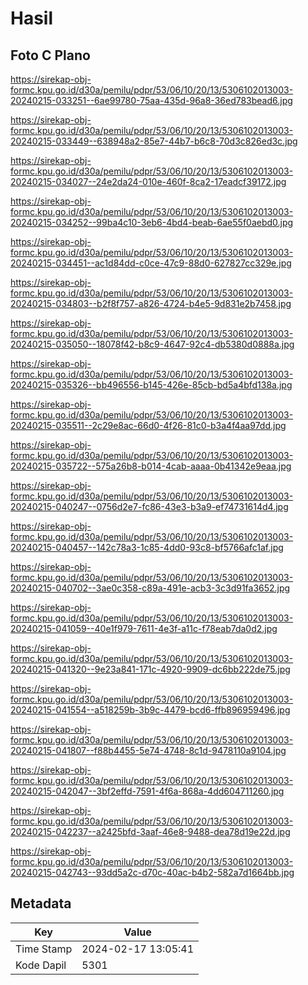 # Hasil

## Foto C Plano

https://sirekap-obj-formc.kpu.go.id/d30a/pemilu/pdpr/53/06/10/20/13/5306102013003-20240215-033251--6ae99780-75aa-435d-96a8-36ed783bead6.jpg

https://sirekap-obj-formc.kpu.go.id/d30a/pemilu/pdpr/53/06/10/20/13/5306102013003-20240215-033449--638948a2-85e7-44b7-b6c8-70d3c826ed3c.jpg

https://sirekap-obj-formc.kpu.go.id/d30a/pemilu/pdpr/53/06/10/20/13/5306102013003-20240215-034027--24e2da24-010e-460f-8ca2-17eadcf39172.jpg

https://sirekap-obj-formc.kpu.go.id/d30a/pemilu/pdpr/53/06/10/20/13/5306102013003-20240215-034252--99ba4c10-3eb6-4bd4-beab-6ae55f0aebd0.jpg

https://sirekap-obj-formc.kpu.go.id/d30a/pemilu/pdpr/53/06/10/20/13/5306102013003-20240215-034451--ac1d84dd-c0ce-47c9-88d0-627827cc329e.jpg

https://sirekap-obj-formc.kpu.go.id/d30a/pemilu/pdpr/53/06/10/20/13/5306102013003-20240215-034803--b2f8f757-a826-4724-b4e5-9d831e2b7458.jpg

https://sirekap-obj-formc.kpu.go.id/d30a/pemilu/pdpr/53/06/10/20/13/5306102013003-20240215-035050--18078f42-b8c9-4647-92c4-db5380d0888a.jpg

https://sirekap-obj-formc.kpu.go.id/d30a/pemilu/pdpr/53/06/10/20/13/5306102013003-20240215-035326--bb496556-b145-426e-85cb-bd5a4bfd138a.jpg

https://sirekap-obj-formc.kpu.go.id/d30a/pemilu/pdpr/53/06/10/20/13/5306102013003-20240215-035511--2c29e8ac-66d0-4f26-81c0-b3a4f4aa97dd.jpg

https://sirekap-obj-formc.kpu.go.id/d30a/pemilu/pdpr/53/06/10/20/13/5306102013003-20240215-035722--575a26b8-b014-4cab-aaaa-0b41342e9eaa.jpg

https://sirekap-obj-formc.kpu.go.id/d30a/pemilu/pdpr/53/06/10/20/13/5306102013003-20240215-040247--0756d2e7-fc86-43e3-b3a9-ef74731614d4.jpg

https://sirekap-obj-formc.kpu.go.id/d30a/pemilu/pdpr/53/06/10/20/13/5306102013003-20240215-040457--142c78a3-1c85-4dd0-93c8-bf5766afc1af.jpg

https://sirekap-obj-formc.kpu.go.id/d30a/pemilu/pdpr/53/06/10/20/13/5306102013003-20240215-040702--3ae0c358-c89a-491e-acb3-3c3d91fa3652.jpg

https://sirekap-obj-formc.kpu.go.id/d30a/pemilu/pdpr/53/06/10/20/13/5306102013003-20240215-041059--40e1f979-7611-4e3f-a11c-f78eab7da0d2.jpg

https://sirekap-obj-formc.kpu.go.id/d30a/pemilu/pdpr/53/06/10/20/13/5306102013003-20240215-041320--9e23a841-171c-4920-9909-dc6bb222de75.jpg

https://sirekap-obj-formc.kpu.go.id/d30a/pemilu/pdpr/53/06/10/20/13/5306102013003-20240215-041554--a518259b-3b9c-4479-bcd6-ffb896959496.jpg

https://sirekap-obj-formc.kpu.go.id/d30a/pemilu/pdpr/53/06/10/20/13/5306102013003-20240215-041807--f88b4455-5e74-4748-8c1d-9478110a9104.jpg

https://sirekap-obj-formc.kpu.go.id/d30a/pemilu/pdpr/53/06/10/20/13/5306102013003-20240215-042047--3bf2effd-7591-4f6a-868a-4dd604711260.jpg

https://sirekap-obj-formc.kpu.go.id/d30a/pemilu/pdpr/53/06/10/20/13/5306102013003-20240215-042237--a2425bfd-3aaf-46e8-9488-dea78d19e22d.jpg

https://sirekap-obj-formc.kpu.go.id/d30a/pemilu/pdpr/53/06/10/20/13/5306102013003-20240215-042743--93dd5a2c-d70c-40ac-b4b2-582a7d1664bb.jpg


## Metadata

| Key        | Value               |
| ---------- | ------------------- |
| Time Stamp | 2024-02-17 13:05:41 |
| Kode Dapil | 5301                |



